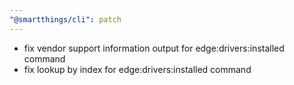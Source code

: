 ```yaml
---
"@smartthings/cli": patch
---
```


* fix vendor support information output for edge:drivers:installed command
* fix lookup by index for edge:drivers:installed command
